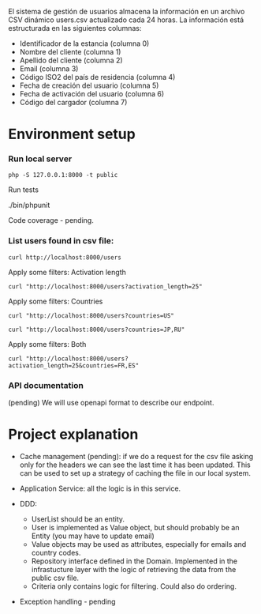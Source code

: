 El sistema de gestión de usuarios almacena la información en un archivo CSV dinámico ​users.csv​ actualizado cada 24 horas. La información está estructurada en las siguientes columnas:

- Identificador de la estancia (columna 0)
- Nombre del cliente (columna 1)
- Apellido del cliente (columna 2)
- Email (columna 3)
- Código ISO2 del país de residencia (columna 4)
- Fecha de creación del usuario (columna 5)
- Fecha de activación del usuario (columna 6)
- Código del cargador (columna 7)

# Environment setup

### Run local server

````
php -S 127.0.0.1:8000 -t public
```` 

Run tests

./bin/phpunit

Code coverage - pending.

### List users found in csv file:

````
curl http://localhost:8000/users
````
Apply some filters: Activation length
````
curl "http://localhost:8000/users?activation_length=25"
````

Apply some filters: Countries
````
curl "http://localhost:8000/users?countries=US"

curl "http://localhost:8000/users?countries=JP,RU"
````

Apply some filters: Both
````
curl "http://localhost:8000/users?activation_length=25&countries=FR,ES"
````



### API documentation

(pending)
We will use openapi format to describe our endpoint.



# Project explanation

- Cache management (pending): if we do a request for the csv file asking only for the headers we can see the last time it has been updated. This can be used to set up a strategy of caching the file in our local system.

- Application Service: all the logic is in this service.

- DDD:
    - UserList should be an entity.
    - User is implemented as Value object, but should probably be an Entity (you may have to update email)
    - Value objects may be used as attributes, especially for emails and country codes.
    - Repository interface defined in the Domain. Implemented in the infrastucture layer with the logic of retrieving the data from the public csv file.
    - Criteria only contains logic for filtering. Could also do ordering.
    
- Exception handling - pending